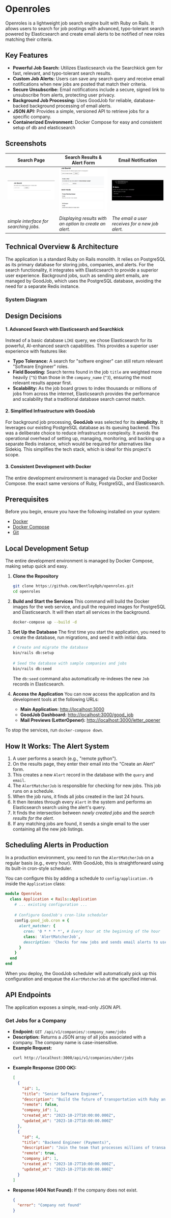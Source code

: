 # Openroles

Openroles is a lightweight job search engine built with Ruby on Rails. It allows users to search for job postings with advanced, typo-tolerant search powered by Elasticsearch and create email alerts to be notified of new roles matching their criteria.

## Key Features

*   **Powerful Job Search:** Utilizes Elasticsearch via the Searchkick gem for fast, relevant, and typo-tolerant search results.
*   **Custom Job Alerts:** Users can save any search query and receive email notifications when new jobs are posted that match their criteria.
*   **Secure Unsubscribe:** Email notifications include a secure, signed link to unsubscribe from alerts, protecting user privacy.
*   **Background Job Processing:** Uses GoodJob for reliable, database-backed background processing of email alerts.
*   **JSON API:** Provides a simple, versioned API to retrieve jobs for a specific company.
*   **Containerized Environment:** Docker Compose for easy and consistent setup of db and elasticsearch

## Screenshots


| Search Page                                        | Search Results & Alert Form                               | Email Notification                                  |
| -------------------------------------------------- | --------------------------------------------------------- | --------------------------------------------------- |
| ![Search Page](./docs/search-page.png) | ![Search Results & Alert Form](./docs/search-results.png) | ![Email Notification](./docs/email-alert.png) |
| *simple interface for searching jobs.*  | *Displaying results with an option to create an alert.*   | *The email a user receives for a new job alert.*    |


## Technical Overview & Architecture

The application is a standard Ruby on Rails monolith. It relies on PostgreSQL as its primary database for storing jobs, companies, and alerts. For the search functionality, it integrates with Elasticsearch to provide a superior user experience. Background jobs, such as sending alert emails, are managed by GoodJob, which uses the PostgreSQL database, avoiding the need for a separate Redis instance.

### System Diagram


## Design Decisions


#### 1. Advanced Search with Elasticsearch and Searchkick
Instead of a basic database `LIKE` query, we chose Elasticsearch for its powerful, AI-enhanced search capabilities. This provides a superior user experience with features like:
*   **Typo Tolerance:** A search for "softwre enginer" can still return relevant "Software Engineer" roles.
*   **Field Boosting:** Search terms found in the job `title` are weighted more heavily (`^5`) than those in the `company_name` (`^3`), ensuring the most relevant results appear first.
*   **Scalability:** As the job board grows to index thousands or millions of jobs from across the internet, Elasticsearch provides the performance and scalability that a traditional database search cannot match.

#### 2. Simplified Infrastructure with GoodJob
For background job processing, **GoodJob** was selected for its **simplicity**. It leverages our existing PostgreSQL database as its queuing backend. This was a deliberate choice to reduce infrastructure complexity. It avoids the operational overhead of setting up, managing, monitoring, and backing up a separate Redis instance, which would be required for alternatives like Sidekiq. This simplifies the tech stack, which is ideal for this project's scope.

#### 3. Consistent Development with Docker
The entire development environment is managed via Docker and Docker Compose. the exact same versions of Ruby, PostgreSQL, and Elasticsearch.

## Prerequisites

Before you begin, ensure you have the following installed on your system:
*   [Docker](https://docs.docker.com/get-docker/)
*   [Docker Compose](https://docs.docker.com/compose/install/)
*   [Git](https://git-scm.com/)

## Local Development Setup

The entire development environment is managed by Docker Compose, making setup quick and easy.

1.  **Clone the Repository**
    ```bash
    git clone https://github.com/BentleyOph/openroles.git
    cd openroles
    ```

2.  **Build and Start the Services**
    This command will build the Docker images for the web service, and pull the required images for PostgreSQL and Elasticsearch. It will then start all services in the background.

    ```bash
    docker-compose up --build -d
    ```

3.  **Set Up the Database**
    The first time you start the application, you need to create the database, run migrations, and seed it with initial data.

    ```bash
    # Create and migrate the database
    bin/rails db:setup

    # Seed the database with sample companies and jobs
    bin/rails db:seed
    ```
    The `db:seed` command also automatically re-indexes the new `Job` records in Elasticsearch.

4.  **Access the Application**
    You can now access the application and its development tools at the following URLs:
    *   **Main Application:** [http://localhost:3000](http://localhost:3000)
    *   **GoodJob Dashboard:** [http://localhost:3000/good_job](http://localhost:3000/good_job)
    *   **Mail Previews (LetterOpener):** [http://localhost:3000/letter_opener](http://localhost:3000/letter_opener)

To stop the services, run `docker-compose down`.

## How It Works: The Alert System

1.  A user performs a search (e.g., "remote python").
2.  On the results page, they enter their email into the "Create an Alert" form.
3.  This creates a new `Alert` record in the database with the `query` and `email`.
4.  The `AlertMatcherJob` is responsible for checking for new jobs. This job runs on a schedule.
5.  When the job runs, it finds all jobs created in the last 24 hours.
6.  It then iterates through every `Alert` in the system and performs an Elasticsearch search using the alert's query.
7.  It finds the intersection between *newly created jobs* and the *search results for the alert*.
8.  If any matching jobs are found, it sends a single email to the user containing all the new job listings.

## Scheduling Alerts in Production

In a production environment, you need to run the `AlertMatcherJob` on a regular basis (e.g., every hour). With GoodJob, this is straightforward using its built-in cron-style scheduler.

You can configure this by adding a schedule to `config/application.rb` inside the `Application` class:

```ruby
module Openroles
  class Application < Rails::Application
    # ... existing configuration ...

    # Configure GoodJob's cron-like scheduler
    config.good_job.cron = {
      alert_matcher: {
        cron: '0 * * * *', # Every hour at the beginning of the hour
        class: 'AlertMatcherJob',
        description: 'Checks for new jobs and sends email alerts to users.'
      }
    }
  end
end
```

When you deploy, the GoodJob scheduler will automatically pick up this configuration and enqueue the `AlertMatcherJob` at the specified interval.

## API Endpoints

The application exposes a simple, read-only JSON API.

### Get Jobs for a Company

*   **Endpoint:** `GET /api/v1/companies/:company_name/jobs`
*   **Description:** Returns a JSON array of all jobs associated with a company. The company name is case-insensitive.
*   **Example Request:**
    ```bash
    curl http://localhost:3000/api/v1/companies/uber/jobs
    ```
*   **Example Response (200 OK):**
    ```json
    [
      {
        "id": 1,
        "title": "Senior Software Engineer",
        "description": "Build the future of transportation with Ruby and Go.",
        "remote": false,
        "company_id": 1,
        "created_at": "2023-10-27T10:00:00.000Z",
        "updated_at": "2023-10-27T10:00:00.000Z"
      },
      {
        "id": 4,
        "title": "Backend Engineer (Payments)",
        "description": "Join the team that processes millions of transactions.",
        "remote": true,
        "company_id": 1,
        "created_at": "2023-10-27T10:00:00.000Z",
        "updated_at": "2023-10-27T10:00:00.000Z"
      }
    ]
    ```
*   **Response (404 Not Found):**
    If the company does not exist.
    ```json
    {
      "error": "Company not found"
    }
    ```